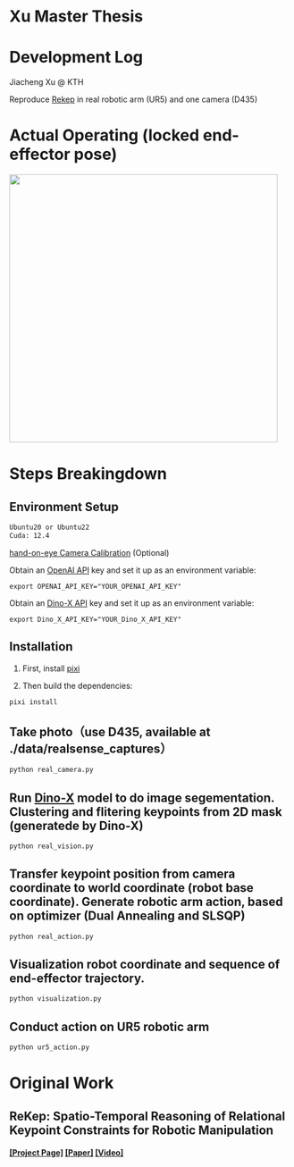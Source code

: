 # Xu Master Thesis

# Development Log
Jiacheng Xu @ KTH

Reproduce [Rekep](https://arxiv.org/abs/2409.01652) in real robotic arm (UR5) and one camera (D435)

# Actual Operating (locked end-effector pose)
<img  src="media/pen-in-holder.gif" width="480">

# Steps Breakingdown

## Environment Setup
```bash
Ubuntu20 or Ubuntu22
Cuda: 12.4
```
[hand-on-eye Camera Calibration](https://github.com/heyjiacheng/hand-eye-calibration) (Optional)

Obtain an [OpenAI API](https://openai.com/blog/openai-api) key and set it up as an environment variable:
```Shell
export OPENAI_API_KEY="YOUR_OPENAI_API_KEY"
```
Obtain an [Dino-X API](https://cloud.deepdataspace.com/playground/dino-x?referring_prompt=0) key and set it up as an environment variable:
```Shell
export Dino_X_API_KEY="YOUR_Dino_X_API_KEY"
```

## Installation

1. First, install [pixi](https://pixi.sh/latest/#installation)

2. Then build the dependencies:
```bash
pixi install
```

## Take photo（use D435, available at ./data/realsense_captures）
```bash
python real_camera.py
```

## Run [Dino-X](https://arxiv.org/abs/2411.14347) model to do image segementation. Clustering and flitering keypoints from 2D mask (generatede by Dino-X)
```bash
python real_vision.py
```

## Transfer keypoint position from camera coordinate to world coordinate (robot base coordinate). Generate robotic arm action, based on optimizer (Dual Annealing and SLSQP)
```bash
python real_action.py
```

## Visualization robot coordinate and sequence of end-effector trajectory.
```bash
python visualization.py
```

## Conduct action on UR5 robotic arm
```bash
python ur5_action.py
```



# Original Work

## ReKep: Spatio-Temporal Reasoning of Relational Keypoint Constraints for Robotic Manipulation

#### [[Project Page]](https://rekep-robot.github.io/) [[Paper]](https://rekep-robot.github.io/rekep.pdf) [[Video]](https://youtu.be/2S8YhBdLdww)

